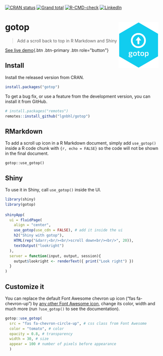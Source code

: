 
<!-- README.md is generated from README.Rmd. Please edit that file -->

<!-- badges: start -->

[![CRAN
status](https://www.r-pkg.org/badges/version/gotop)](https://CRAN.R-project.org/package=gotop)
[![Grand
total](https://cranlogs.r-pkg.org/badges/grand-total/gotop)](https://cran.r-project.org/package=gotop)
[![R-CMD-check](https://github.com/lgnbhl/gotop/actions/workflows/R-CMD-check.yaml/badge.svg)](https://github.com/lgnbhl/gotop/actions/workflows/R-CMD-check.yaml)
[![LinkedIn](https://img.shields.io/badge/LinkedIn-Follow-E4405F?style=social&logo=linkedin)](https://www.linkedin.com/in/FelixLuginbuhl)
<!-- badges: end -->

# gotop <img src="man/figures/logo.png" align="right" alt="" width="130" />

> Add a scroll back to top in R Markdown and Shiny

[See live demo](https://gotop.felixluginbuhl.com){.btn .btn-primary .btn role="button"}

## Install

Install the released version from CRAN.

``` r
install.packages("gotop")
```

To get a bug fix, or use a feature from the development version, you can
install it from GitHub.

``` r
# install.packages("remotes")
remotes::install_github("lgnbhl/gotop")
```

## RMarkdown

To add a scroll up icon in a R Markdown document, simply add
`use_gotop()` inside a R code chunk with `{r, echo = FALSE}` so the code
will not be shown in the final document.

 ```{r, echo = FALSE}
gotop::use_gotop()
 ```

## Shiny

To use it in Shiny, call `use_gotop()` inside the UI.

``` r
library(shiny)
library(gotop)

shinyApp(
  ui = fluidPage(
    align = "center",
    use_gotop(use_cdn = FALSE), # add it inside the ui
    h2("Shiny with gotop"), 
    HTML(rep("&darr;<br/><br/>scroll down<br/><br/>", 20)),
    textOutput("lookright")
  ),
  server = function(input, output, session){
    output$lookright <- renderText({ print("Look right") })
  }
)
```

## Customize it

You can replace the default Font Awesome chevron up icon (“fas
fa-chevron-up”) by [any other Font Awesome
icon](https://fontawesome.com/icons?d=gallery), change its color, width
and much more (run `?use_gotop()` to see the documentation).

``` r
gotop::use_gotop(
  src = "fas fa-chevron-circle-up", # css class from Font Awesome
  color = "tomato", # color
  opacity = 0.8, # transparency
  width = 30, # size
  appear = 100 # number of pixels before appearance
  )
```
